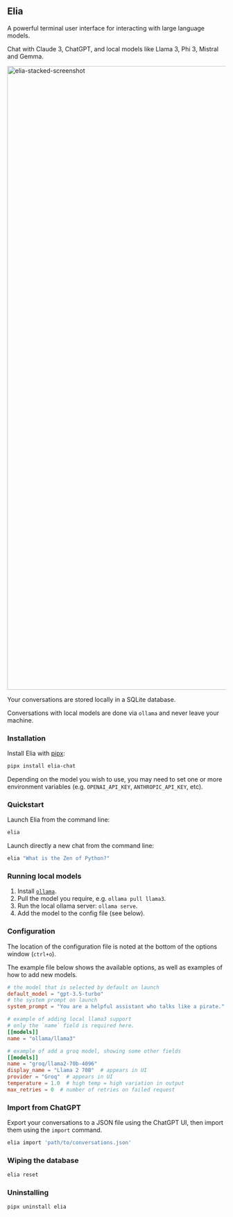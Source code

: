 ## Elia

A powerful terminal user interface for interacting with large language models.

Chat with Claude 3, ChatGPT, and local models like Llama 3, Phi 3, Mistral and Gemma.

<img width="1439" alt="elia-stacked-screenshot" src="https://github.com/darrenburns/elia/assets/5740731/8fb15936-abeb-4464-b34d-f6cb001913e4">

Your conversations are stored locally in a SQLite database.

Conversations with local models are done via `ollama` and never leave your machine.

### Installation

Install Elia with [pipx](https://github.com/pypa/pipx):

```bash
pipx install elia-chat
```

Depending on the model you wish to use, you may need to set one or more environment variables (e.g. `OPENAI_API_KEY`, `ANTHROPIC_API_KEY`, etc).

### Quickstart

Launch Elia from the command line:

```bash
elia
```

Launch directly a new chat from the command line:

```bash
elia "What is the Zen of Python?"
```

### Running local models

1. Install [`ollama`](https://github.com/ollama/ollama).
2. Pull the model you require, e.g. `ollama pull llama3`.
3. Run the local ollama server: `ollama serve`.
4. Add the model to the config file (see below).

### Configuration

The location of the configuration file is noted at the bottom of
the options window (`ctrl+o`).

The example file below shows the available options, as well as examples of how to add new models.

```toml
# the model that is selected by default on launch
default_model = "gpt-3.5-turbo"
# the system prompt on launch
system_prompt = "You are a helpful assistant who talks like a pirate."

# example of adding local llama3 support
# only the `name` field is required here.
[[models]]
name = "ollama/llama3"

# example of add a groq model, showing some other fields
[[models]]
name = "groq/llama2-70b-4096"
display_name = "Llama 2 70B"  # appears in UI
provider = "Groq"  # appears in UI
temperature = 1.0  # high temp = high variation in output
max_retries = 0  # number of retries on failed request
```

### Import from ChatGPT

Export your conversations to a JSON file using the ChatGPT UI, then import them using the `import` command.

```bash
elia import 'path/to/conversations.json'
```

### Wiping the database

```bash
elia reset
```

### Uninstalling

```bash
pipx uninstall elia
```
